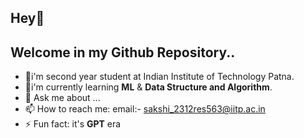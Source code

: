 ## Hey👋 
## Welcome in my Github Repository..



- 🔭i'm second year student at Indian Institute of Technology Patna.
- 🌱i'm currently learning **ML** & **Data Structure and Algorithm**.
- 💬 Ask me about ...
- 📫 How to reach me: email:- sakshi_2312res563@iitp.ac.in
- ⚡ Fun fact: it's **GPT** era
  


